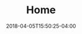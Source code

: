 ---
title: "Home"
seo_title: "Jakarta EE Software | Cloud Native"
headline: "JakartaOne Live"
description: "Jakarta Enterprise Edition (EE) is the future of cloud native Java. Jakarta EE open source software drives cloud native innovation, modernizes enterprise applications and protects investments in Java EE."
date: 2018-04-05T15:50:25-04:00
---
